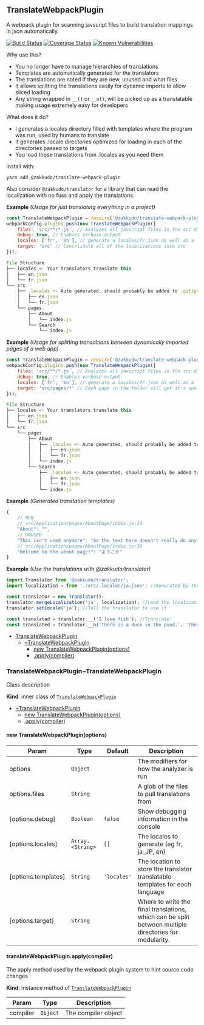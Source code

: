 <a name="module_TranslateWebpackPlugin"></a>

## TranslateWebpackPlugin
A webpack plugin for scanning javscript files to build translation mappings in json automatically.

<p>
<a href="https://travis-ci.org/zakkudo/translate-webpack-plugin">
    <img src="https://travis-ci.org/zakkudo/translate-webpack-plugin.svg?branch=master"
         alt="Build Status" /></a>
<a href="https://coveralls.io/github/zakkudo/translate-webpack-plugin?branch=master">
    <img src="https://coveralls.io/repos/github/zakkudo/translate-webpack-plugin/badge.svg?branch=master"
         alt="Coverage Status" /></a>
<a href="https://snyk.io/test/github/zakkudo/translate-webpack-plugin">
    <img src="https://snyk.io/test/github/zakkudo/translate-webpack-plugin/badge.svg"
         alt="Known Vulnerabilities"
         data-canonical-src="https://snyk.io/test/github/zakkudo/translate-webpack-plugin"
         style="max-width:100%;" /></a>
</p>

Why use this?

- You no longer have to manage hierarchies of translations
- Templates are automatically generated for the translators
- The translations are noted if they are new, unused and what files
- It allows splitting the translations easily for dynamic imports to allow sliced loading
- Any string wrapped in `__()` or `__n()`, will be picked up as a
  translatable making usage extremely easy for developers

What does it do?

- I generates a locales directory filled with templates where the program was run, used by humans to translate
- It generates .locale directories optimized for loading in each of the directories passed to targets
- You load those translations from .locales as you need them

Install with:

```console
yarn add @zakkudo/translate-webpack-plugin
```

Also consider `@zakkudo/translator` for a library that can read the localization with
no fuss and apply the translations.

**Example** *(Usage for just translating everything in a project)*  
```js
const TranslateWebpackPlugin = require('@zakkudo/translate-webpack-plugin');
webpackConfig.plugins.push(new TranslateWebpackPlugin({
    files: 'src/**/*.js', // Analyzes all javscript files in the src directory
    debug: true, // Enables verbose output
    locales: ['fr', 'en'], // generate a locales/fr.json as well as a locales/en.json
    target: 'src' // Consolidate all of the localizations into src
}));

File Structure
├── locales <- Your translators translate this
│   ├── en.json
│   └── fr.json
└── src
    ├── .locales <- Auto generated, should probably be added to .gitignore
    │   ├── en.json
    │   └── fr.json
    └── pages
        ├── About
        │   └── index.js
        └── Search
            └── index.js
```
**Example** *(Usage for splitting transaltions between dynamically imported pages of a web app)*  
```js
const TranslateWebpackPlugin = require('@zakkudo/translate-webpack-plugin');
webpackConfig.plugins.push(new TranslateWebpackPlugin({
    files: 'src/**/*.js', // Analyzes all javscript files in the src directory
    debug: true, // Enables verbose output
    locales: ['fr', 'en'], // generate a locales/fr.json as well as a locales/en.json
    target: 'src/pages/*' // Each page in the folder will get it's own subset of translations
}));

File Structure
├── locales <- Your translators translate this
│   ├── en.json
│   └── fr.json
└── src
    └── pages
        ├── About
        │   ├── .locales <- Auto generated, should probably be added to .gitignore
        │   │   ├── en.json
        │   │   └── fr.json
        │   └── index.js
        └── Search
            ├── .locales <- Auto generated, should probably be added to .gitignore
            │   ├── en.json
            │   └── fr.json
            └── index.js
```
**Example** *(Generated translation templates)*  
```js
{
    // NEW
    // src/Application/pages/AboutPage/index.js:14
    "About": "",
    // UNUSED
    "This isn't used anymore": "So the text here doesn't really do anything",
    // src/Application/pages/AboutPage/index.js:38
    "Welcome to the about page!": "ようこそ"
}
```
**Example** *(Use the translations with @zakkudo/translator)*  
```js
import Translator from '@zakkudo/translator';
import localization = from './src/.locales/ja.json'; //Generated by the analyzer

const translator = new Translator();
translator.mergeLocalization('ja', localization); //Load the localization
translator.setLocale('ja'); //Tell the translator to use it

const translated = translator.__('I love fish'); //Translate!
const translated = translator.__n('There is a duck in the pond.', 'There are %d ducks in the pond', 3); //Translate!
```

* [TranslateWebpackPlugin](#module_TranslateWebpackPlugin)
    * [~TranslateWebpackPlugin](#module_TranslateWebpackPlugin..TranslateWebpackPlugin)
        * [new TranslateWebpackPlugin(options)](#new_module_TranslateWebpackPlugin..TranslateWebpackPlugin_new)
        * [.apply(compiler)](#module_TranslateWebpackPlugin..TranslateWebpackPlugin+apply)

<a name="module_TranslateWebpackPlugin..TranslateWebpackPlugin"></a>

### TranslateWebpackPlugin~TranslateWebpackPlugin
Class description

**Kind**: inner class of [<code>TranslateWebpackPlugin</code>](#module_TranslateWebpackPlugin)  

* [~TranslateWebpackPlugin](#module_TranslateWebpackPlugin..TranslateWebpackPlugin)
    * [new TranslateWebpackPlugin(options)](#new_module_TranslateWebpackPlugin..TranslateWebpackPlugin_new)
    * [.apply(compiler)](#module_TranslateWebpackPlugin..TranslateWebpackPlugin+apply)

<a name="new_module_TranslateWebpackPlugin..TranslateWebpackPlugin_new"></a>

#### new TranslateWebpackPlugin(options)

| Param | Type | Default | Description |
| --- | --- | --- | --- |
| options | <code>Object</code> |  | The modifiers for how the analyzer is run |
| options.files | <code>String</code> |  | A glob of the files to pull translations from |
| [options.debug] | <code>Boolean</code> | <code>false</code> | Show debugging information in the console |
| [options.locales] | <code>Array.&lt;String&gt;</code> | <code>[]</code> | The locales to generate (eg fr, ja_JP, en) |
| [options.templates] | <code>String</code> | <code>&#x27;locales&#x27;</code> | The location to store the translator translatable templates for each language |
| [options.target] | <code>String</code> |  | Where to write the final translations, which can be split between multiple directories for modularity. |

<a name="module_TranslateWebpackPlugin..TranslateWebpackPlugin+apply"></a>

#### translateWebpackPlugin.apply(compiler)
The apply method used by the webpack plugin system to hint source code changes

**Kind**: instance method of [<code>TranslateWebpackPlugin</code>](#module_TranslateWebpackPlugin..TranslateWebpackPlugin)  

| Param | Type | Description |
| --- | --- | --- |
| compiler | <code>Object</code> | The compiler object |

